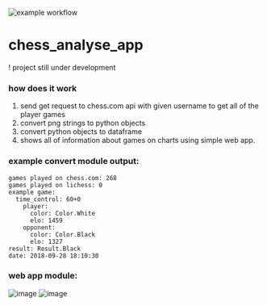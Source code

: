 ![example workflow](https://github.com/michalskibinski109/chess_analyse_app/blob/main/.github/workflows/python-app.yml/badge.svg)
# chess_analyse_app
! project still under development

### how does it work
1. send get request to chess.com api with given username to get all of the player games
2. convert png strings to python objects
3. convert python objects to dataframe
4. shows all of information about games on charts using simple web app.

### example convert module output:
```
games played on chess.com: 268
games played on lichess: 0
example game:
  time_control: 60+0
    player:   
      color: Color.White
      elo: 1459
    opponent:
      color: Color.Black
      elo: 1327
result: Result.Black
date: 2018-09-28 18:10:30
```


### web app module:
![image](https://user-images.githubusercontent.com/77834536/183727330-bcbe7061-d95b-438b-a95f-ec1f9ce3d6b4.png)
![image](https://user-images.githubusercontent.com/77834536/183727357-6fc63b62-4ad5-4e60-acce-79d39fd13bee.png)


